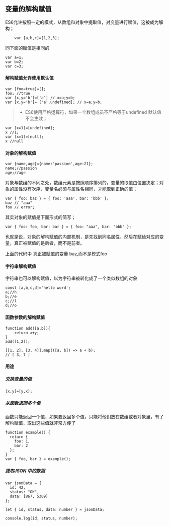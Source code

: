 ## 变量的解构赋值

ES6允许按照一定的模式，从数组和对象中提取值，对变量进行赋值，这被成为解构；

```
    var [a,b,c]=[1,2,3];
```
同下面的赋值是相同的
```
var a=1;
var b=2;
var c=3;
```
#### 解构赋值允许使用默认值
```
var [foo=true]=[];
foo; //true
var [x,y='b']=['a'] // x=a;y=b;
var [x,y='b']= ['a',undefined]; // x=a;y=b;
```
> * ES6使用严格运算符，如果一个数组成员不严格等于undefined 默认值不会生效；

```
var [x=1]=[undefined];
x //1;
var [x=1]=[null];
x //null

```
#### 对象的解构赋值
```
var {name,age}={name:'passion',age:21};
name;//passion
age;//age
```
对象与数组的不同之处，数组元素是按照顺序排列的，变量的取值由位置决定；对象的属性没有次序，变量名必须与属性名相同，才能取到正确的值；
```
var { foo: baz } = { foo: 'aaa', bar: 'bbb' };
baz // "aaa"
foo // error;
```
其实对象的赋值是下面形式的简写；
```
var { foo: foo, bar: bar } = { foo: "aaa", bar: "bbb" };
```
也就是说，对象的解构赋值的内部机制，是先找到同名属性，然后在赋给对应的变量，真正被赋值的是后者，而不是前者。

上面的代码中 真正被赋值的变量 baz,而不是模式foo

#### 字符串解构赋值
字符串也可以解构赋值，以为字符串被转化成了一个类似数组的对象
```
const [a,b,c,d]='hello word';
a;//h
b;//e
c;//l
d;//o

```
#### 函数参数的解构赋值
```
function add([a,b]){
    return x+y;
}
add([1,2]);
```
```
[[1, 2], [3, 4]].map(([a, b]) => a + b);
// [ 3, 7 ]
```
#### 用途
##### 交换变量的值
```
[x,y]=[y,x];
```
##### 从函数返回多个值
函数只能返回一个值，如果要返回多个值，只能将他们放在数组或者对象里，有了解构赋值，取出这些值就非常方便了
```
function example() {
  return {
    foo: 1,
    bar: 2
  };
}
var { foo, bar } = example();
```
##### 提取JSON 中的数据
```
var jsonData = {
  id: 42,
  status: "OK",
  data: [867, 5309]
};

let { id, status, data: number } = jsonData;

console.log(id, status, number);
```
